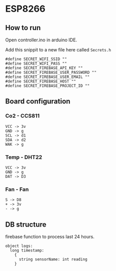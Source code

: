 # ESP8266

## How to run

Open controller.ino in arduino IDE.

Add this snippit to a new file here called `Secrets.h`

```
#define SECRET_WIFI_SSID ""
#define SECRET_WIFI_PASS ""
#define SECRET_FIREBASE_API_KEY ""
#define SECRET_FIREBASE_USER_PASSWORD ""
#define SECRET_FIREBASE_USER_EMAIL ""
#define SECRET_FIREBASE_HOST ""
#define SECRET_FIREBASE_PROJECT_ID ""
```

## Board configuration

### Co2 - CCS811

```
VCC -> 3v
GND -> g
SCL -> d1
SDA -> d2
WAK -> g
```

### Temp - DHT22

```
VCC -> 3v
GND -> g
DAT -> D3
```

### Fan - Fan

```
S -> D8
+ -> 3v
- -> g
```

## DB structure

firebase function to process last 24 hours.

```
object logs:
  long timestamp:
    {
      string sensorName: int reading
    }
```
